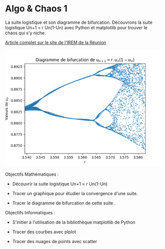 # Algo & Chaos 1

La suite logistique et son diagramme de bifurcation.
Découvrons la suite logistique Un+1 = r Un(1-Un) avec Python et matplotlib pour trouver le chaos qui s'y niche.

[Article complet sur le site de l'IREM de la Réunion](https://irem.univ-reunion.fr/spip.php?article1120&var_mode=calcul)

![Bifurcation3.png](./docs/Bifurcation3.png?raw=true "Bifurcation3.png")

Objectifs Mathématiques :

- Découvrir la suite logistique Un+1 = r Un(1-Un)

- Tracer un graphique pour étudier la convergence d'une suite.

- Tracer le diagramme de bifurcation de cette suite .



Objectifs Informatiques :

- S'initier à l'utilisation de la bibliothèque matplotlib de Python

- Tracer des courbes avec plplot

- Tracer des nuages de points avec scatter

